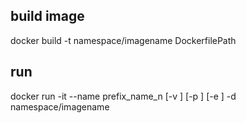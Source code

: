 build image
-------
docker build -t namespace/imagename DockerfilePath

run
------
docker run -it --name prefix_name_n [-v ] [-p ] [-e ] -d namespace/imagename
